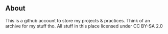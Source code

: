 ## About
This is a github account to store my projects & practices. Think of an archive for my stuff tho. All stuff in this place
licensed under CC BY-SA 2.0
